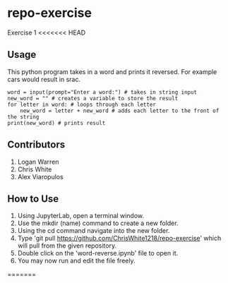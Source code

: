 # repo-exercise
Exercise 1
<<<<<<< HEAD

## Usage
This python program takes in a word and prints it reversed. For example cars would result in srac.
```
word = input(prompt="Enter a word:") # takes in string input
new_word = "" # creates a variable to store the result
for letter in word: # loops through each letter
    new_word = letter + new_word # adds each letter to the front of the string
print(new_word) # prints result
```

## Contributors 
1. Logan Warren
2. Chris White
3. Alex Viaropulos

## How to Use

1. Using JupyterLab, open a terminal window.
2. Use the mkdir (name) command to create a new folder.
3. Using the cd command navigate into the new folder.
4. Type 'git pull https://github.com/ChrisWhite1218/repo-exercise' which will pull from the given repository.
5. Double click on the 'word-reverse.ipynb' file to open it.
6. You may now run and edit the file freely.

=======
